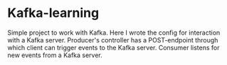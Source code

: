 # Kafka-learning
Simple project to work with Kafka.
Here I wrote the config for interaction with a Kafka server.
Producer's controller has a POST-endpoint through which client can trigger events to the Kafka server.
Consumer listens for new events from a Kafka server.
